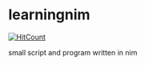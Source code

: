 # learningnim

[![HitCount](http://hits.dwyl.io/manojpawarsj12/learningnim.svg)](http://hits.dwyl.io/manojpawarsj12/learningnim)

small script and program written in nim
